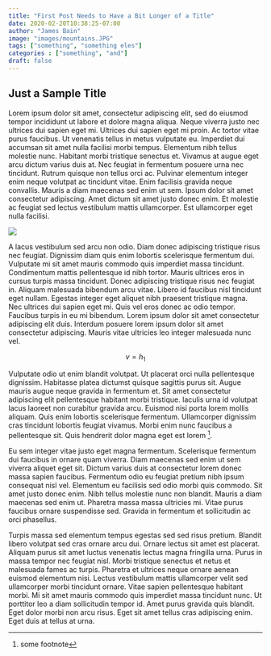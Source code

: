 ```yaml
---
title: "First Post Needs to Have a Bit Longer of a Title"
date: 2020-02-20T10:38:25-07:00
author: "James Bain"
image: "images/mountains.JPG"
tags: ["something", "something eles"]
categories : ["something", "and"]
draft: false
---
```


## Just a Sample Title
Lorem ipsum dolor sit amet, consectetur adipiscing elit, sed do eiusmod tempor incididunt ut labore et dolore magna aliqua. Neque viverra justo nec ultrices dui sapien eget mi. Ultrices dui sapien eget mi proin. Ac tortor vitae purus faucibus. Ut venenatis tellus in metus vulputate eu. Imperdiet dui accumsan sit amet nulla facilisi morbi tempus. Elementum nibh tellus molestie nunc. Habitant morbi tristique senectus et. Vivamus at augue eget arcu dictum varius duis at. Nec feugiat in fermentum posuere urna nec tincidunt. Rutrum quisque non tellus orci ac. Pulvinar elementum integer enim neque volutpat ac tincidunt vitae. Enim facilisis gravida neque convallis. Mauris a diam maecenas sed enim ut sem. Ipsum dolor sit amet consectetur adipiscing. Amet dictum sit amet justo donec enim. Et molestie ac feugiat sed lectus vestibulum mattis ullamcorper. Est ullamcorper eget nulla facilisi.

<img src="/images/boog_scarf.JPG" class="right-img">

A lacus vestibulum sed arcu non odio. Diam donec adipiscing tristique risus nec feugiat. Dignissim diam quis enim lobortis scelerisque fermentum dui. Vulputate mi sit amet mauris commodo quis imperdiet massa tincidunt. Condimentum mattis pellentesque id nibh tortor. Mauris ultrices eros in cursus turpis massa tincidunt. Donec adipiscing tristique risus nec feugiat in. Aliquam malesuada bibendum arcu vitae. Libero id faucibus nisl tincidunt eget nullam. Egestas integer eget aliquet nibh praesent tristique magna. Nec ultrices dui sapien eget mi. Quis vel eros donec ac odio tempor. Faucibus turpis in eu mi bibendum. Lorem ipsum dolor sit amet consectetur adipiscing elit duis. Interdum posuere lorem ipsum dolor sit amet consectetur adipiscing. Mauris vitae ultricies leo integer malesuada nunc vel.

$$v=h_1$$

Vulputate odio ut enim blandit volutpat. Ut placerat orci nulla pellentesque dignissim. Habitasse platea dictumst quisque sagittis purus sit. Augue mauris augue neque gravida in fermentum et. Sit amet consectetur adipiscing elit pellentesque habitant morbi tristique. Iaculis urna id volutpat lacus laoreet non curabitur gravida arcu. Euismod nisi porta lorem mollis aliquam. Quis enim lobortis scelerisque fermentum. Ullamcorper dignissim cras tincidunt lobortis feugiat vivamus. Morbi enim nunc faucibus a pellentesque sit. Quis hendrerit dolor magna eget est lorem [^jim].

Eu sem integer vitae justo eget magna fermentum. Scelerisque fermentum dui faucibus in ornare quam viverra. Diam maecenas sed enim ut sem viverra aliquet eget sit. Dictum varius duis at consectetur lorem donec massa sapien faucibus. Fermentum odio eu feugiat pretium nibh ipsum consequat nisl vel. Elementum eu facilisis sed odio morbi quis commodo. Sit amet justo donec enim. Nibh tellus molestie nunc non blandit. Mauris a diam maecenas sed enim ut. Pharetra massa massa ultricies mi. Vitae purus faucibus ornare suspendisse sed. Gravida in fermentum et sollicitudin ac orci phasellus.

Turpis massa sed elementum tempus egestas sed sed risus pretium. Blandit libero volutpat sed cras ornare arcu dui. Ornare lectus sit amet est placerat. Aliquam purus sit amet luctus venenatis lectus magna fringilla urna. Purus in massa tempor nec feugiat nisl. Morbi tristique senectus et netus et malesuada fames ac turpis. Pharetra et ultrices neque ornare aenean euismod elementum nisi. Lectus vestibulum mattis ullamcorper velit sed ullamcorper morbi tincidunt ornare. Vitae sapien pellentesque habitant morbi. Mi sit amet mauris commodo quis imperdiet massa tincidunt nunc. Ut porttitor leo a diam sollicitudin tempor id. Amet purus gravida quis blandit. Eget dolor morbi non arcu risus. Eget sit amet tellus cras adipiscing enim. Eget duis at tellus at urna.

[^jim]: some footnote

